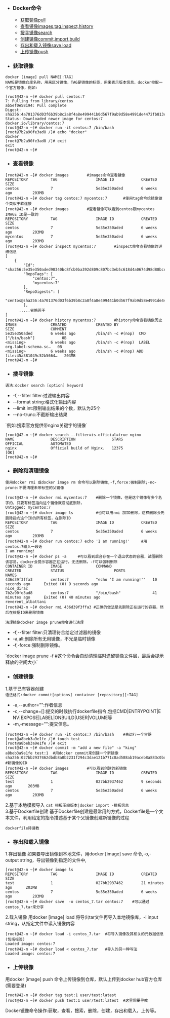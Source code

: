 + ### Docker命令
    + [获取镜像pull](#获取镜像)
    + [查看镜像images,tag,inspect,history](#查看镜像)
    + [搜寻镜像search](#搜寻镜像)
    + [创建镜像commit,import,build](#创建镜像)
    + [存出和载入镜像save,load](#存出和载入镜像)
    + [上传镜像push](#上传镜像)	
+ ### 获取镜像
`docker [image] pull NAME[:TAG]`   
`NAME是镜像仓库名称，用来区分镜像，TAG是镜像的标签，用来表示版本信息，docker拉取一个官方镜像，例如:`   
```
[root@42-m ~]# docker pull centos:7
7: Pulling from library/centos
ab5ef0e58194: Pull complete 
Digest: sha256:4a701376d03f6b39b8c2a8f4a8e499441b0d567f9ab9d58e4991de4472fb813c
Status: Downloaded newer image for centos:7
docker.io/library/centos:7
[root@42-m ~]# docker run -it centos:7 /bin/bash
[root@7b2a90fe3ad8 /]# echo "docker"
docker
[root@7b2a90fe3ad8 /]# exit
exit
[root@42-m ~]# 
```
+ ### 查看镜像
```
[root@42-m ~]# docker images		#images命令查看镜像
REPOSITORY          TAG                 IMAGE ID            CREATED             SIZE
centos              7                   5e35e350aded        6 weeks ago         203MB
[root@42-m ~]# docker tag centos:7 mycentos:7		#使用tag命令给镜像做个类似于软连接
[root@42-m ~]# docker images		#查看镜像可以看到centos跟mycentos IMAGE ID是一致的
REPOSITORY          TAG                 IMAGE ID            CREATED             SIZE
centos              7                   5e35e350aded        6 weeks ago         203MB
mycentos            7                   5e35e350aded        6 weeks ago         203MB
[root@42-m ~]# docker inspect mycentos:7		#inspect命令查看镜像的详细信息
[
    {
        "Id": "sha256:5e35e350aded98340bc8fcb0ba392d809c807bc3eb5c618d4a0674d98d88bccd",
        "RepoTags": [
            "centos:7",
            "mycentos:7"
        ],
        "RepoDigests": [
            "centos@sha256:4a701376d03f6b39b8c2a8f4a8e499441b0d567f9ab9d58e4991de4472fb813c"
        ],
      .....省略若干
]
[root@42-m ~]# docker history mycentos:7		#history命令查看镜像历史
IMAGE               CREATED             CREATED BY                                      SIZE                COMMENT
5e35e350aded        6 weeks ago         /bin/sh -c #(nop)  CMD ["/bin/bash"]            0B                  
<missing>           6 weeks ago         /bin/sh -c #(nop)  LABEL org.label-schema.sc…   0B                  
<missing>           6 weeks ago         /bin/sh -c #(nop) ADD file:45a381049c52b5664…   203MB               
[root@42-m ~]# 
```
+ ### 搜寻镜像
`语法:docker search [option] keyword`   
<ul>
  <li>-f,--filter filter:过滤输出内容</li>
  <li>--format string:格式化输出内容</li>
  <li>--limit int:限制输出结果的个数，默认为25个</li>
  <li>--no-trunc:不截断输出结果</li>
</ul>
`例如:搜索官方提供带nginx关键字的镜像`  

```
[root@42-m ~]# docker search --filter=is-official=true nginx
NAME                DESCRIPTION                STARS               OFFICIAL            AUTOMATED
nginx               Official build of Nginx.   12375               [OK]                
[root@42-m ~]# 
```
+ ### 删除和清理镜像
`使用docker rmi 或docker image rm 命令可以删除镜像,-f,force:强制删除;-no-prune:不要清理未带标签的父镜像`
```
[root@42-m ~]# docker rmi mycentos:7	#删除一个镜像，但是这个镜像有多个名字的，只要有标签指向这个镜像就没彻底删除，
Untagged: mycentos:7
[root@42-m ~]# docker image ls			#也可以用rmi 加ID删除，这样删除会先删除指向这个ID的所有标签，在删除ID
REPOSITORY          TAG                 IMAGE ID            CREATED             SIZE
centos              7                   5e35e350aded        6 weeks ago         203MB
[root@42-m ~]# docker run centos:7 echo 'I am running!'		#用centos:7输入一段话
I am running!
[root@42-m ~]# docker ps -a 	#可以看到后台存在一个退出状态的容器，试图删除该容易，docker会提示容器正在运行，无法删除。-f可以强制删除
CONTAINER ID        IMAGE               COMMAND                  CREATED             STATUS                      PORTS               NAMES
436d39f3ffa3        centos:7            "echo 'I am running!'"   10 seconds ago      Exited (0) 9 seconds ago                        nice_dirac
7b2a90fe3ad8        centos:7            "/bin/bash"              41 minutes ago      Exited (0) 40 minutes ago                       reverent_albattani
[root@42-m ~]# docker rmi 436d39f3ffa3 #正确的做法是先删除正在运行的容器，然后在根据ID来删除镜像
```
`清理镜像docker image prune命令进行清理`
<ul>
  <li>-f,--filter filter:只清理符合给定过滤器的镜像</li>
  <li>-a,all:删除所有无用镜像，不光是临时镜像</li>
  <li>-f,-force:强制删除镜像。</li>
</ul>
`docker image prune -f #这个命令会自动清理临时遗留镜像文件层，最后会提示释放的空间大小`  

+ ### 创建镜像
1.基于已有容器创建  
`语法格式:docker commit[options] container [repository][:TAG]`  
<ul>
  <li>-a,--author="":作者信息</li>
  <li>-c,--change=[]:提交的时候执行dockerfile指令,包括CMD|ENTRYPOINT|E NV|EXPOSE|LABEL|ONBUILD|USER|VOLUME等</li>
  <li>-m,-message="":提交信息。</li>
</ul>

```
[root@42-m ~]# docker run -it centos:7 /bin/bash	#先运行一个容器
[root@a8beb3a9e1fe /]# touch test
[root@a8beb3a9e1fe /]# exit
[root@42-m ~]# docker commit -m "add a new file" -a "king" a8beb3a9e1fe test:1	#用docker commit来创建一个新镜像
sha256:027bb2937462dbdb8a0b2231f294c3dae121b771c8ad588ab19aceb8a883c0bd	#新镜像的ID
[root@42-m ~]# docker images		#可以看到创建的新镜像
REPOSITORY          TAG                 IMAGE ID            CREATED             SIZE
test                1                   027bb2937462        9 seconds ago       203MB
centos              7                   5e35e350aded        6 weeks ago         203MB
```
2.基于本地模板导入
`cat 模板压缩版本|docker import -模板信息`  
3.基于Dockerfile创建
基于Dockerfile创建是最常用的方式，Dockerfile是一个文本文件，利用给定的指令描述基于某个父镜像创建新镜像的过程
```
dockerfile待请教
```  
+ ### 存出和载入镜像
1.存出镜像
如果要导出镜像到本地文件，用docker [image] save 命令,-o,-output string，导出镜像到指定的文件中,  
```
[root@42-m ~]# docker image ls
REPOSITORY          TAG                 IMAGE ID            CREATED             SIZE
test                1                   027bb2937462        21 minutes ago      203MB
centos              7                   5e35e350aded        6 weeks ago         203MB
[root@42-m ~]# docker save  -o centos_7.tar centos:7	#可以通过centos_7.tar来分享
```
2.载入镜像
用docker [image] load 将导出tar文件再导入本地镜像库，-i input string，从指定文件中读入镜像内容
```
[root@42-m ~]# docker load -i centos_7.tar	#将导入镜像及其相关的元数据信息(包括标签)
Loaded image: centos:7
[root@42-m ~]# docker load < centos_7.tar	#导入的另一种写法
Loaded image: centos:7
```
+ ### 上传镜像
用docker [image] push 命令上传镜像到仓库，默认上传到docker hub官方仓库(需要登录)
```
[root@42-m ~]# docker tag test:1 user/test:latest
[root@42-m ~]# docker push test:1 user/test:latest	#这里需要寻教
```
Docker镜像命令操作:获取，查看，搜索，删除，创建，存出和载入，上传等。
	
